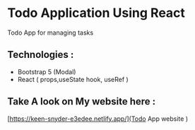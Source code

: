 # Todo Application Using React 

Todo App for managing tasks 

## Technologies  : 
+ Bootstrap 5 (Modal)
+ React ( props,useState hook, useRef )

## Take A look on My website here : 
 [https://keen-snyder-e3edee.netlify.app/](Todo App website )

